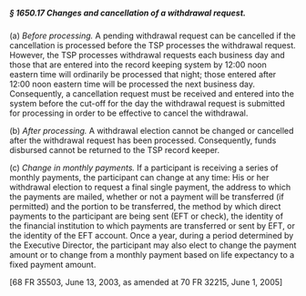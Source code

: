 ##### § 1650.17 Changes and cancellation of a withdrawal request. #####

(a) *Before processing.* A pending withdrawal request can be cancelled if the cancellation is processed before the TSP processes the withdrawal request. However, the TSP processes withdrawal requests each business day and those that are entered into the record keeping system by 12:00 noon eastern time will ordinarily be processed that night; those entered after 12:00 noon eastern time will be processed the next business day. Consequently, a cancellation request must be received and entered into the system before the cut-off for the day the withdrawal request is submitted for processing in order to be effective to cancel the withdrawal.

(b) *After processing.* A withdrawal election cannot be changed or cancelled after the withdrawal request has been processed. Consequently, funds disbursed cannot be returned to the TSP record keeper.

(c) *Change in monthly payments.* If a participant is receiving a series of monthly payments, the participant can change at any time: His or her withdrawal election to request a final single payment, the address to which the payments are mailed, whether or not a payment will be transferred (if permitted) and the portion to be transferred, the method by which direct payments to the participant are being sent (EFT or check), the identity of the financial institution to which payments are transferred or sent by EFT, or the identity of the EFT account. Once a year, during a period determined by the Executive Director, the participant may also elect to change the payment amount or to change from a monthly payment based on life expectancy to a fixed payment amount.

[68 FR 35503, June 13, 2003, as amended at 70 FR 32215, June 1, 2005]